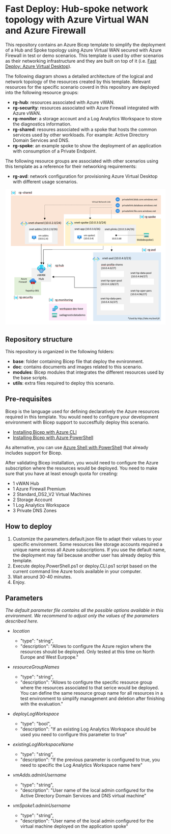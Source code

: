 # Fast Deploy: Hub-spoke network topology with Azure Virtual WAN and Azure Firewall

This repository contains an Azure Bicep template to simplify the deployment of a Hub and Spoke topology using Azure Virtual WAN secured with Azure Firewall in test or demo scenarios. This template is used by other scenarios as their networking infrastructure and they are built on top of it (i.e. [Fast Deploy: Azure Virtual Desktop](https://github.com/MS-ES-DEMO/avd-consumption-fast-deploy)).

The following diagram shows a detailed architecture of the logical and network topology of the resources created by this template. Relevant resources for the specific scenario coverd in this repository are deployed into the following resource groups:

- **rg-hub**: resources associated with Azure vWAN.
- **rg-security**: resources associated with Azure Firewall integrated with Azure vWAN.
- **rg-monitor**: a storage account and a Log Analytics Workspace to store the diagnostics information.
- **rg-shared**: resoures associated with a spoke that hosts the common services used by other workloads. For example: Active Directory Domain Services and DNS.
- **rg-spoke**: an example spoke to show the deployment of an application with consumption of a Private Endpoint.

The following resource groups are associated with other scenarios using this template as a reference for their networking requirements:

- **rg-avd**: network configuration for provisioning Azure Virtual Desktop with different usage scenarios.

![Logial architecture](/doc/images/logical-network-diagram.png )

## Repository structure

This repository is organized in the following folders:

- **base**: folder containing Bicep file that deploy the evnironment.
- **doc**: contains documents and images related to this scenario.
- **modules**: Bicep modules that integrates the different resources used by the base scripts.
- **utils**: extra files required to deploy this scenario.

## Pre-requisites

Bicep is the language used for defining declaratively the Azure resources required in this template. You would need to configure your development environment with Bicep support to succesffully deploy this scenario.

- [Installing Bicep with Azure CLI](https://docs.microsoft.com/en-us/azure/azure-resource-manager/bicep/install#azure-cli)
- [Installing Bicep with Azure PowerShell](https://docs.microsoft.com/en-us/azure/azure-resource-manager/bicep/install#azure-powershell)

As alternative, you can use [Azure Shell with PowerShell](https://ms.portal.azure.com/#cloudshell/) that already includes support for Bicep.

After validating Bicep installation, you would need to configure the Azure subscription where the resources would be deployed. You need to make sure that you have at least enough quota for creating:

- 1 vWAN Hub
- 1 Azure Firewall Premium
- 2 Standard_DS2_V2 Virtual Machines
- 2 Storage Account
- 1 Log Analytics Workspace
- 3 Private DNS Zones

## How to deploy

1. Customize the parameters.default.json file to adapt their values to your specific environment. Some resources like storage accounts required a unique name across all Azure subscriptions. If you use the default name, the deployment may fail because another user has already deploy this template.
2. Execute deploy.PowerShell.ps1 or deploy.CLI.ps1 script based on the current command line Azure tools available in your computer.
3. Wait around 30-40 minutes.
4. Enjoy.

## Parameters

*The default parameter file contains all the possible options available in this environment. We recommend to adjust only the values of the parameters described here.*

- *location*
  - "type": "string",
  - "description": "Allows to configure the Azure region where the resources should be deployed. Only tested at this time on North Europe and West Eurpope."

- *resourceGroupNames*
  - "type": "string",
  - "description": "Allows to configure the specific resource group where the resources associated to that serice would be deployed. You can define the same resource group name for all resources in a test environment to simplify management and deletion after finishing with the evaluation."

- *deployLogWorkspace*
  - "type": "bool",
  - "description": "If an existing Log Analytics Workspace should be used you need to configure this parameter to true"

- *existingLogWorkspaceName*
  - "type": "string",
  - "description": "If the previous parameter is configured to true, you need to specific the Log Analytics Workspace name here"
  
- *vmAdds.adminUsername*
  - "type": "string",
  - "description": "User name of the local admin configured for the Active Directory Domain Services and DNS virtual machine"

- *vmSpoke1.adminUsername*
  - "type": "string",
  - "description": "User name of the local admin configured for the virtual machine deployed on the application spoke"
